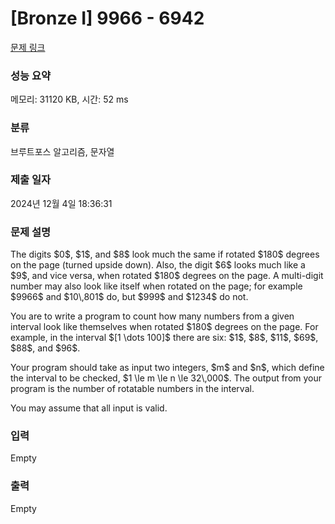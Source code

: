 # [Bronze I] 9966 - 6942 

[문제 링크](https://www.acmicpc.net/problem/6942) 

### 성능 요약

메모리: 31120 KB, 시간: 52 ms

### 분류

브루트포스 알고리즘, 문자열

### 제출 일자

2024년 12월 4일 18:36:31

### 문제 설명

<p>The digits $0$, $1$, and $8$ look much the same if rotated $180$ degrees on the page (turned upside down). Also, the digit $6$ looks much like a $9$, and vice versa, when rotated $180$ degrees on the page. A multi-digit number may also look like itself when rotated on the page; for example $9966$ and $10\,801$ do, but $999$ and $1234$ do not.</p>

<p>You are to write a program to count how many numbers from a given interval look like themselves when rotated $180$ degrees on the page. For example, in the interval $[1 \dots 100]$ there are six: $1$, $8$, $11$, $69$, $88$, and $96$.</p>

<p>Your program should take as input two integers, $m$ and $n$, which define the interval to be checked, $1 \le m \le n \le 32\,000$. The output from your program is the number of rotatable numbers in the interval.</p>

<p>You may assume that all input is valid.</p>

### 입력 

 Empty

### 출력 

 Empty

